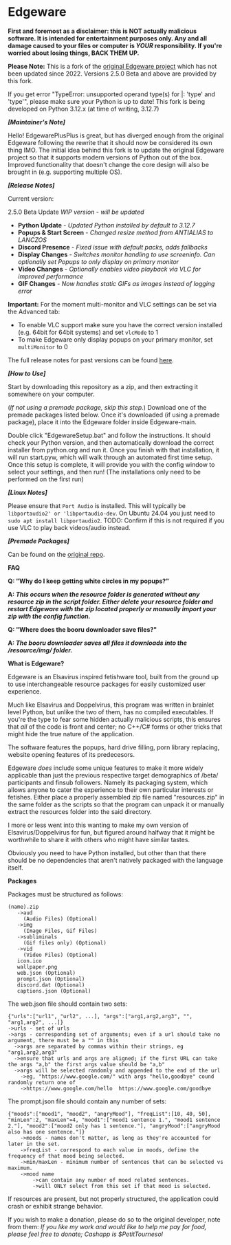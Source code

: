 # Edgeware
**First and foremost as a disclaimer: this is NOT actually malicious software. It is intended for entertainment purposes only. Any and all damage caused to your files or computer is _YOUR_ responsibility. If you're worried about losing things, BACK THEM UP.**

**Please Note:** This is a fork of the [original Edgeware project](https://github.com/PetitTournesol/Edgeware) which has not been updated since 2022. Versions 2.5.0 Beta and above are provided by this fork.

If you get error "TypeError: unsupported operand type(s) for |: 'type' and 'type'", please make sure your Python is up to date! This fork is being developed on Python 3.12.x (at time of writing, 3.12.7)

_**[Maintainer's Note]**_

Hello! EdgewarePlusPlus is great, but has diverged enough from the original Edgeware following the rewrite that it should now be considered its own thing IMO. The initial idea behind this fork is to update the original Edgeware project so that it supports modern versions of Python out of the box. Improved functionality that doesn't change the core design will also be brought in (e.g. supporting multiple OS).

_**[Release Notes]**_

Current version:

2.5.0 Beta Update *WIP version - will be updated*

- **Python Update** - *Updated Python installed by default to 3.12.7*
- **Popups & Start Screen** - *Changed resize method from ANTIALIAS to LANCZOS*
- **Discord Presence** - *Fixed issue with default packs, adds fallbacks*
- **Display Changes** - *Switches monitor handling to use screeninfo. Can optionally set Popups to only display on primary monitor*
- **Video Changes** - *Optionally enables video playback via VLC for improved performance*
- **GIF Changes** - *Now handles static GIFs as images instead of logging error*

**Important:** For the moment multi-monitor and VLC settings can be set via the Advanced tab:
- To enable VLC support make sure you have the correct version installed (e.g. 64bit for 64bit systems) and set `vlcMode` to 1
- To make Edgeware only display popups on your primary monitor, set `multiMonitor` to 0

The full release notes for past versions can be found [here](https://github.com/GoonerWare/Edgeware/blob/main/RELEASENOTES.md).

_**[How to Use]**_

Start by downloading this repository as a zip, and then extracting it somewhere on your computer.

(*If not using a premade package, skip this step.*)
Download one of the premade packages listed below. Once it's downloaded (if using a premade package), place it into the Edgeware folder inside Edgeware-main.

Double click "EdgewareSetup.bat" and follow the instructions. It should check your Python version, and then automatically download the correct installer from python.org and run it. Once you finish with that installation, it will run start.pyw, which will walk through an automated first time setup. Once this setup is complete, it will provide you with the config window to select your settings, and then run! (The installations only need to be performed on the first run)

_**[Linux Notes]**_

Please ensure that `Port Audio` is installed. This will typically be `libportaudio2' or 'libportaudio-dev`. On Ubuntu 24.04 you just need to `sudo apt install libportaudio2`. TODO: Confirm if this is not required if you use VLC to play back videos/audio instead.

_**[Premade Packages]**_

Can be found on the [original repo](https://github.com/PetitTournesol/Edgeware).

__**FAQ**__

**Q: "Why do I keep getting white circles in my popups?"**

**A: *This occurs when the resource folder is generated without any resource zip in the script folder. Either delete your resource folder and restart Edgeware with the zip located properly or manually import your zip with the config function.***

**Q: "Where does the booru downloader save files?"**

**A: *The booru downloader saves all files it downloads into the /resource/img/ folder.***


__**What is Edgeware?**__

Edgeware is an Elsavirus inspired fetishware tool, built from the ground up to use interchangeable resource packages for easily customized user experience.

Much like Elsavirus and Doppelvirus, this program was written in brainlet level Python, but unlike the two of them, has no compiled executables. If you're the type to fear some hidden actually malicious scripts, this ensures that *all* of the code is front and center; no C++/C# forms or other tricks that might hide the true nature of the application.


The software features the popups, hard drive filling, porn library replacing, website opening features of its predecesors.

Edgeware *does* include some unique features to make it more widely applicable than just the previous respective target demographics of /beta/ participants and finsub followers. Namely its packaging system, which allows anyone to cater the experience to their own particular interests or fetishes. Either place a properly assembled zip file named "resources.zip" in the same folder as the scripts so that the program can unpack it or manually extract the resources folder into the said directory.

I more or less went into this wanting to make my own version of Elsavirus/Doppelvirus for fun, but figured around halfway that it might be worthwhile to share it with others who might have similar tastes.

Obviously you need to have Python installed, but other than that there should be no dependencies that aren't natively packaged with the language itself.

__**Packages**__

  Packages must be structured as follows:

    (name).zip
       ->aud
         (Audio Files) (Optional)
       ->img
         (Image Files, Gif Files)
	   ->subliminals
	     (Gif files only) (Optional)
       ->vid
         (Video Files) (Optional)
       icon.ico
       wallpaper.png
       web.json (Optional)
       prompt.json (Optional)
	   discord.dat (Optional)
	   captions.json (Optional)

  The web.json file should contain two sets:

    {"urls":["url1", "url2", ...], "args":["arg1,arg2,arg3", "", "arg1,arg2", ...]}
    ->urls - set of urls
    ->args - corresponding set of arguments; even if a url should take no argument, there must be a "" in this
      ->args are separated by commas within their strings, eg "arg1,arg2,arg3"
      ->ensure that urls and args are aligned; if the first URL can take the args "a,b" the first args value should be "a,b"
      ->args will be selected randomly and appended to the end of the url
        ->eg, "https://www.google.com/" with args "hello,goodbye" cound randomly return one of
        ->https://www.google.com/hello  https://www.google.com/goodbye

  The prompt.json file should contain any number of sets:

    {"moods":["mood1", "mood2", "angryMood"], "freqList":[10, 40, 50], "minLen":2, "maxLen"=4, "mood1":["mood1 sentence 1.", "mood1 sentence 2."], "mood2":["mood2 only has 1 sentence."], "angryMood":["angryMood also has one sentence."]}
        ->moods - names don't matter, as long as they're accounted for later in the set.
        ->freqList - correspond to each value in moods, define the frequency of that mood being selected.
        ->min/maxLen - minimum number of sentences that can be selected vs maximum.
        ->mood name
            ->can contain any number of mood related sentences.
            ->will ONLY select from this set if that mood is selected.

If resources are present, but not properly structured, the application could crash or exhibit strange behavior.

If you wish to make a donation, please do so to the original developer, note from them:
*If you like my work and would like to help me pay for food, please feel free to donate; Cashapp is $PetitTournesol*
